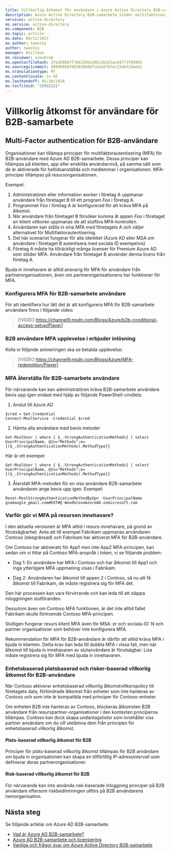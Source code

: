 ```yaml
---
title: Villkorlig åtkomst för användare i Azure Active Directory B2B-samarbete | Microsoft Docs
description: Azure Active Directory B2B-samarbete stöder multifaktorautentisering (MFA) för selektiv åtkomst till företagets program
services: active-directory
ms.service: active-directory
ms.component: B2B
ms.topic: article
ms.date: 09/11/2017
ms.author: twooley
author: twooley
manager: mtillman
ms.reviewer: sasubram
ms.openlocfilehash: 2fed28bb7f7b61556a36b11b325ace9773f89991
ms.sourcegitcommit: d98d99567d0383bb8d7cbe2d767ec15ebf2daeb2
ms.translationtype: MT
ms.contentlocale: sv-SE
ms.lasthandoff: 05/10/2018
ms.locfileid: "33931121"
---
```

# <a name="conditional-access-for-b2b-collaboration-users"></a>Villkorlig åtkomst för användare för B2B-samarbete

## <a name="multi-factor-authentication-for-b2b-users"></a>Multi-Factor authentication för B2B-användare
Organisationer kan tillämpa principer för multifaktorautentisering (MFA) för B2B-användare med Azure AD B2B-samarbete. Dessa principer kan tillämpas på klienten, app eller enskilda användarnivå, på samma sätt som de är aktiverade för heltidsanställda och medlemmar i organisationen. MFA-principer tillämpas på resursorganisationen.

Exempel:
1. Administratören eller information worker i företag A uppmanar användare från företaget B till ett program *Foo* i företag A.
2. Programmet *Foo* i företag A är konfigurerad för att kräva MFA på åtkomst.
3. När användare från företaget B försöker komma åt appen *Foo* i företaget en klient villkoren uppmanas de att slutföra MFA-kontrollen.
4. Användaren kan ställa in sina MFA med företagets A och väljer alternativet för Multifaktorautentisering.
5. Det här scenariot fungerar för alla identitet (Azure AD eller MSA om användare i företaget B autentisera med sociala ID exempelvis)
6. Företag A måste ha tillräckligt många licenser för Premium Azure AD som stöder MFA. Användare från företaget B använder denna licens från företag A.

Bjuda in innehavare är alltid ansvarig för MFA för användare från partnerorganisationen, även om partnerorganisationens har funktioner för MFA.

### <a name="setting-up-mfa-for-b2b-collaboration-users"></a>Konfigurera MFA för B2B-samarbete användare
För att identifiera hur lätt det är att konfigurera MFA för B2B-samarbete användare finns i följande video:

>[!VIDEO https://channel9.msdn.com/Blogs/Azure/b2b-conditional-access-setup/Player]

### <a name="b2b-users-mfa-experience-for-offer-redemption"></a>B2B användare MFA upplevelse i erbjuder inlösning
Kolla in följande animeringen ska se betalda upplevelse:

>[!VIDEO https://channel9.msdn.com/Blogs/Azure/MFA-redemption/Player]

### <a name="mfa-reset-for-b2b-collaboration-users"></a>MFA återställa för B2B-samarbete användare
För närvarande kan kan administratören kräva B2B-samarbete användare bevis upp igen endast med hjälp av följande PowerShell-cmdlets:

1. Anslut till Azure AD

  ```
  $cred = Get-Credential
  Connect-MsolService -Credential $cred
  ```
2. Hämta alla användare med bevis metoder

  ```
  Get-MsolUser | where { $_.StrongAuthenticationMethods} | select UserPrincipalName, @{n="Methods";e={($_.StrongAuthenticationMethods).MethodType}}
  ```
  Här är ett exempel:

  ```
  Get-MsolUser | where { $_.StrongAuthenticationMethods} | select UserPrincipalName, @{n="Methods";e={($_.StrongAuthenticationMethods).MethodType}}
  ```

3. Återställ MFA-metoden för en viss användare B2B-samarbete användaren ange bevis upp igen. Exempel:

  ```
  Reset-MsolStrongAuthenticationMethodByUpn -UserPrincipalName gsamoogle_gmail.com#EXT#@ WoodGroveAzureAD.onmicrosoft.com
  ```

### <a name="why-do-we-perform-mfa-at-the-resource-tenancy"></a>Varför gör vi MFA på resursen innehavare?

I den aktuella versionen är MFA alltid i resurs-innehavare, på grund av förutsägbarhet. Anta att till exempel Fabrikam uppmanas användaren Contoso (obegränsad) och Fabrikam har aktiverat MFA för B2B-användare.

Om Contoso har aktiverats för App1 men inte App2 MFA-principen, kan sedan om vi tittar på Contoso MFA-anspråk i token, vi se följande problem:

* Dag 1: En användare har MFA i Contoso och har åtkomst till App1 och inga ytterligare MFA uppmaning visas i Fabrikam.

* Dag 2: Användaren har åtkomst till appen 2 i Contoso, så nu att få åtkomst till Fabrikam, de måste registrera sig för MFA det.

Den här processen kan vara förvirrande och kan leda till att släppa inloggningen slutföranden.

Dessutom även om Contoso MFA funktionen, är det inte alltid fallet Fabrikam skulle förtroende Contoso MFA-principen.

Slutligen fungerar resurs klient MFA även för MSA: er och sociala-ID: N och partner organisationer som behöver inte konfigurera MFA.

Rekommendation för MFA för B2B-användare är därför att alltid kräva MFA i bjuda in klienten. Detta krav kan leda till dubbla MFA i vissa fall, men när åtkomst till bjuda in innehavaren av slutanvändare är förutsägbar: Lisa måste registrera sig för MFA med bjuda in innehavaren.

### <a name="device-based-location-based-and-risk-based-conditional-access-for-b2b-users"></a>Enhetsbaserad platsbaserad och risker-baserad villkorlig åtkomst för B2B-användare

När Contoso aktiverar enhetsbaserad villkorlig åtkomstvillkorspolicy till företagets data, förhindrade åtkomst från enheter som inte hanteras av Contoso och som inte är kompatibla med principer för Contoso-enheter.

Om enheten B2B inte hanteras av Contoso, blockeras åtkomsten B2B användare från resurspartner-organisationer i den kontexten principerna tillämpas. Contoso kan dock skapa undantagslistor som innehåller viss partner användare om du vill utelämna dem från principen för enhetsbaserad villkorlig åtkomst.

#### <a name="location-based-conditional-access-for-b2b"></a>Plats-baserad villkorlig åtkomst för B2B

Principer för plats-baserad villkorlig åtkomst tillämpas för B2B användare om bjuda in organisationen kan skapa en tillförlitlig IP-adressintervall som definierar deras partnerorganisationer.

#### <a name="risk-based-conditional-access-for-b2b"></a>Risk-baserad villkorlig åtkomst för B2B

För närvarande kan inte använda risk-baserade inloggning principer på B2B användare eftersom riskbedömningen utförs på B2B användarens hemorganisation.

## <a name="next-steps"></a>Nästa steg

Se följande artiklar om Azure AD B2B-samarbete:

* [Vad är Azure AD B2B-samarbete?](active-directory-b2b-what-is-azure-ad-b2b.md)
* [Azure AD B2B-samarbete och licensiering](active-directory-b2b-licensing.md)
* [Vanliga och frågor svar om Azure Active Directory B2B-samarbete](active-directory-b2b-faq.md)
